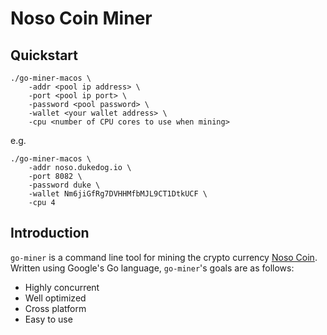 # Noso Coin Miner

## Quickstart

```
./go-miner-macos \
	-addr <pool ip address> \
	-port <pool ip port> \
	-password <pool password> \
	-wallet <your wallet address> \
	-cpu <number of CPU cores to use when mining>
```

e.g.
```
./go-miner-macos \
	-addr noso.dukedog.io \
	-port 8082 \
	-password duke \
	-wallet Nm6jiGfRg7DVHHMfbMJL9CT1DtkUCF \
	-cpu 4
```

## Introduction
`go-miner` is a command line tool for mining the crypto currency [Noso Coin](https://nosocoin.com/). Written using Google's Go language, `go-miner`'s goals are as follows:

* Highly concurrent
* Well optimized
* Cross platform
* Easy to use